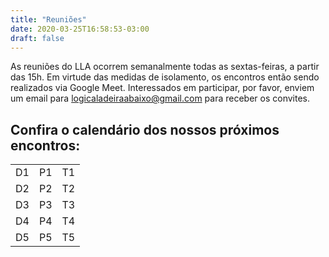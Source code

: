 ```yaml
---
title: "Reuniões"
date: 2020-03-25T16:58:53-03:00
draft: false
---
```


As reuniões do LLA ocorrem semanalmente todas as sextas-feiras, a partir das 15h. Em virtude das medidas de isolamento, os encontros então sendo realizados via Google Meet. Interessados em participar, por favor, enviem um email para logicaladeiraabaixo@gmail.com para receber os convites.

## Confira o calendário dos nossos próximos encontros:

|           |             |        |
| --------- | ----------- | ------ |
| D1        | P1          | T1     |
| D2        | P2          | T2     |
| D3        | P3          | T3     |
| D4        | P4          | T4     |
| D5        | P5          | T5     |


